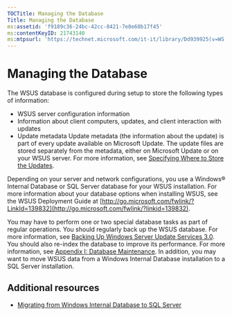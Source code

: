 ```yaml
---
TOCTitle: Managing the Database
Title: Managing the Database
ms:assetid: 'f9189c36-24bc-42cc-8421-7e0e60b17f45'
ms:contentKeyID: 21743140
ms:mtpsurl: 'https://technet.microsoft.com/it-it/library/Dd939925(v=WS.10)'
---
```


Managing the Database
=====================

The WSUS database is configured during setup to store the following types of information:

-   WSUS server configuration information
-   Information about client computers, updates, and client interaction with updates
-   Update metadata
    Update metadata (the information about the update) is part of every update available on Microsoft Update. The update files are stored separately from the metadata, either on Microsoft Update or on your WSUS server. For more information, see [Specifying Where to Store the Updates](https://technet.microsoft.com/d91ad718-d826-48ce-8a6b-a8cd984b315a).

Depending on your server and network configurations, you use a Windows® Internal Database or SQL Server database for your WSUS installation. For more information about your database options when installing WSUS, see the WSUS Deployment Guide at [http://go.microsoft.com/fwlink/?LinkId=139832](http://go.microsoft.com/fwlink/?linkid=139832).

You may have to perform one or two special database tasks as part of regular operations. You should regularly back up the WSUS database. For more information, see [Backing Up Windows Server Update Services 3.0](https://technet.microsoft.com/df778948-c8eb-4b09-8db3-94a496340713). You should also re-index the database to improve its performance. For more information, see [Appendix I: Database Maintenance](https://technet.microsoft.com/0077e395-434d-4f60-85a0-ed3091449235). In addition, you may want to move WSUS data from a Windows Internal Database installation to a SQL Server installation.

Additional resources
--------------------

-   [Migrating from Windows Internal Database to SQL Server](https://technet.microsoft.com/d149b9a2-8aca-48f7-8387-bf9ee8383f73)
